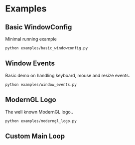 
# Examples

## Basic WindowConfig

Minimal running example

```
python examples/basic_windowconfig.py
```

## Window Events

Basic demo on handling keyboard, mouse and resize events.

```
python examples/window_events.py
```

## ModernGL Logo

The well known ModernGL logo..

```
python examples/moderngl_logo.py
```

## Custom Main Loop

